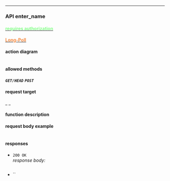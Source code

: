 
---
### API enter_name
#### [<span style="color:#87ff8b"><b>requires authorization</b></span>](http_api.md#Requires%20Authorization)
#### [<span style="color:#f58a42"><b>Long-Poll</b></span>](http_api.md#Long-Poll) 
#### **action diagram**
```mermaid

```
#### **allowed methods**
***`GET/HEAD`*** ***`POST`***
#### **request target**  
_ _

#### **function description**


#### **request body example**

```js

```

#### **responses**

* `200 OK`  
*response body:*
    ```js
    ```
* ``